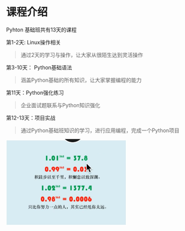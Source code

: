 # 课程介绍

Pyhton 基础班共有13天的课程

第1-2天: Linux操作相关

> 通过2天的学习与操作，让大家从很陌生达到灵活操作

第3-10天： Python基础语法

> 涵盖Python基础的所有知识，让大家掌握编程的能力

第11天：Python强化练习

> 企业面试题联系与Python知识强化

第12-13天：项目实战

> 通过Python基础班知识的学习，进行应用编程，完成一个Python项目

![](/assets/python_02.png)


